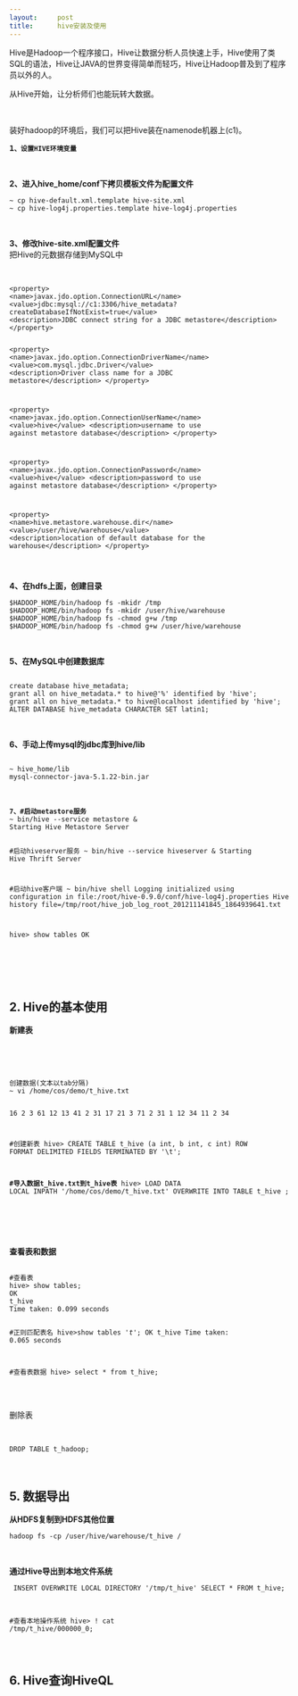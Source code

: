```yaml
---
layout:     post
title:      hive安装及使用
---
```

<div id="article_content" class="article_content clearfix csdn-tracking-statistics" data-pid="blog" data-mod="popu_307" data-dsm="post">
								            <link rel="stylesheet" href="https://csdnimg.cn/release/phoenix/template/css/ck_htmledit_views-f76675cdea.css">
						<div class="htmledit_views" id="content_views">
                
<p><span style="font-size:14px;">Hive是Hadoop一个程序接口，Hive让数据分析人员快速上手，Hive使用了类SQL的语法，Hive让JAVA的世界变得简单而轻巧，Hive让Hadoop普及到了程序员以外的人。</span></p>
<p><span style="font-size:14px;">从Hive开始，让分析师们也能玩转大数据。</span></p>
<p><span style="font-size:14px;"><br></span></p>
<p><span style="font-size:14px;">装好hadoop的环境后，我们可以把Hive装在namenode机器上(c1)。</span></p>
<p><code><span style="font-size:14px;"><strong>1</strong></span></code><span style="font-size:14px;"><code><strong>、设置HIVE环境变量</strong></code></span><br></p>
<p><strong><span style="font-size:14px;"><br></span></strong></p>
<p><span style="font-size:14px;"><strong>2、进入hive_home/conf下拷贝模板文件为配置文件</strong></span></p>
<pre><code>~ cp hive-default.xml.template hive-site.xml
~ cp hive-log4j.properties.template hive-log4j.properties</code></pre>
<br><p></p>
<p><span style="font-size:14px;"><strong>3、修改hive-site.xml配置文件</strong><br>
把Hive的元数据存储到MySQL中</span></p>
<p><span style="font-size:14px;"><br></span></p>
<p></p>
<pre><span style="font-size:14px;"><code>&lt;property&gt;
&lt;name&gt;javax.jdo.option.ConnectionURL&lt;/name&gt;
&lt;value&gt;jdbc:mysql://c1:3306/hive_metadata?createDatabaseIfNotExist=true&lt;/value&gt;
&lt;description&gt;JDBC connect string for a JDBC metastore&lt;/description&gt;
&lt;/property&gt;

&lt;property&gt;
&lt;name&gt;javax.jdo.option.ConnectionDriverName&lt;/name&gt;
&lt;value&gt;com.mysql.jdbc.Driver&lt;/value&gt;
&lt;description&gt;Driver class name for a JDBC metastore&lt;/description&gt;
&lt;/property&gt;

&lt;property&gt;
&lt;name&gt;javax.jdo.option.ConnectionUserName&lt;/name&gt;
&lt;value&gt;hive&lt;/value&gt;
&lt;description&gt;username to use against metastore database&lt;/description&gt;
&lt;/property&gt;

&lt;property&gt;
&lt;name&gt;javax.jdo.option.ConnectionPassword&lt;/name&gt;
&lt;value&gt;hive&lt;/value&gt;
&lt;description&gt;password to use against metastore database&lt;/description&gt;
&lt;/property&gt;

&lt;property&gt;
&lt;name&gt;hive.metastore.warehouse.dir&lt;/name&gt;
&lt;value&gt;/user/hive/warehouse&lt;/value&gt;
&lt;description&gt;location of default database for the warehouse&lt;/description&gt;
&lt;/property&gt;
<strong>

</strong></code></span></pre>
<span style="font-size:14px;"><strong>4、在hdfs上面，创建目录</strong></span>
<p></p>
<p></p>
<pre><span style="font-size:14px;"><code>$HADOOP_HOME/bin/hadoop fs -mkidr /tmp
$HADOOP_HOME/bin/hadoop fs -mkidr /user/hive/warehouse
$HADOOP_HOME/bin/hadoop fs -chmod g+w /tmp
$HADOOP_HOME/bin/hadoop fs -chmod g+w /user/hive/warehouse</code></span></pre>
<p></p>
<p><span style="font-size:14px;"><br></span></p>
<p></p>
<p><span style="font-size:14px;"><strong>5、在MySQL中创建数据库</strong></span></p>
<pre><span style="font-size:14px;"><code>
create database hive_metadata;
grant all on hive_metadata.* to hive@'%' identified by 'hive';
grant all on hive_metadata.* to hive@localhost identified by 'hive';
ALTER DATABASE hive_metadata CHARACTER SET latin1;
</code></span></pre>
<p><span style="font-size:14px;"><br></span></p>
<p></p>
<p><span style="font-size:14px;"><strong>6、手动上传mysql的jdbc库到hive/lib</strong></span></p>
<pre><span style="font-size:14px;"><code>
~ hive_home/lib
mysql-connector-java-5.1.22-bin.jar
</code></span></pre>
<p><span style="font-size:14px;"><br></span></p>
<p></p>
<pre><span style="font-size:14px;"><code><strong>7、#启动metastore服务</strong>
~ bin/hive --service metastore &amp;
Starting Hive Metastore Server

#启动hiveserver服务
~ bin/hive --service hiveserver &amp;
Starting Hive Thrift Server

#启动hive客户端
~ bin/hive shell
Logging initialized using configuration in file:/root/hive-0.9.0/conf/hive-log4j.properties
Hive history file=/tmp/root/hive_job_log_root_201211141845_1864939641.txt

hive&gt; show tables
OK</code></span></pre>
<p></p>
<p><br></p>
<p><br><span style="font-size:14px;"></span></p>
<h2>2. Hive的基本使用</h2>
<strong>新建表</strong>
<p></p>
<p><br></p>
<p><br><span style="font-size:14px;"></span></p>
<pre><code>创建数据(文本以tab分隔)
~ vi /home/cos/demo/t_hive.txt

16      2       3
61      12      13
41      2       31
17      21      3
71      2       31
1       12      34
11      2       34

#创建新表
hive&gt; CREATE TABLE t_hive (a int, b int, c int) ROW FORMAT DELIMITED FIELDS TERMINATED BY '\t';

<strong>#导入数据t_hive.txt到t_hive表</strong>
hive&gt; LOAD DATA LOCAL INPATH '/home/cos/demo/t_hive.txt' OVERWRITE INTO TABLE t_hive ;
</code></pre>
<p></p>
<p><br></p>
<p><br><span style="font-size:14px;"></span></p>
<p><strong>查看表和数据</strong></p>
<pre><code>
#查看表 
hive&gt; show tables;
OK
t_hive
Time taken: 0.099 seconds

#正则匹配表名
hive&gt;show tables '*t*';
OK
t_hive
Time taken: 0.065 seconds

#查看表数据
hive&gt; select * from t_hive;</code></pre>
<p><br></p>
<p><span style="font-size:14px;">删除表</span></p>
<p><br><span style="font-size:14px;"></span></p>
<pre><code>DROP TABLE t_hadoop;</code></pre>
<p></p>
<p><br><span style="font-size:14px;"></span></p>
<h2>5. 数据导出</h2>
<p></p>
<p><strong>从HDFS复制到HDFS其他位置</strong></p>
<p></p>
<pre><code>hadoop fs -cp /user/hive/warehouse/t_hive /</code></pre>
<br><p></p>
<p><strong>通过Hive导出到本地文件系统</strong><br></p>
<p><span style="font-size:14px;"></span></p>
<pre><code> INSERT OVERWRITE LOCAL DIRECTORY '/tmp/t_hive' SELECT * FROM t_hive;


</code></pre><pre><code>#查看本地操作系统
hive&gt; ! cat /tmp/t_hive/000000_0;



</code></pre><h2>6. Hive查询HiveQL</h2>
<br>
<br><p></p>
            </div>
                </div>